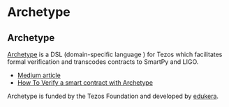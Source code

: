 # Archetype

## **Archetype**

[Archetype](https://archetype-lang.org) is a DSL \(domain-specific language \) for Tezos which facilitates formal verification and transcodes contracts to SmartPy and LIGO.

* [Medium article](https://medium.com/coinmonks/archetype-a-dsl-for-tezos-6f55c92d1035%20)
* [How To Verify a smart contract with Archetype](https://medium.com/coinmonks/verify-a-smart-contract-with-archetype-6e0ea548e2da%20)

 Archetype is funded by the Tezos Foundation and developed by [edukera](http://www.edukera.com/).

